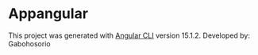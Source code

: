 # Appangular
This project was generated with [Angular CLI](https://github.com/angular/angular-cli) version 15.1.2.
Developed by: Gabohosorio
